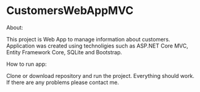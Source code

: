 # CustomersWebAppMVC

About:

This project is Web App to manage information about customers.
Application was created using technoligies such as ASP.NET Core MVC, Entity Framework Core, SQLite and Bootstrap.

How to run app:

Clone or download repository and run the project. Everything should work. If there are any problems please contact me.
